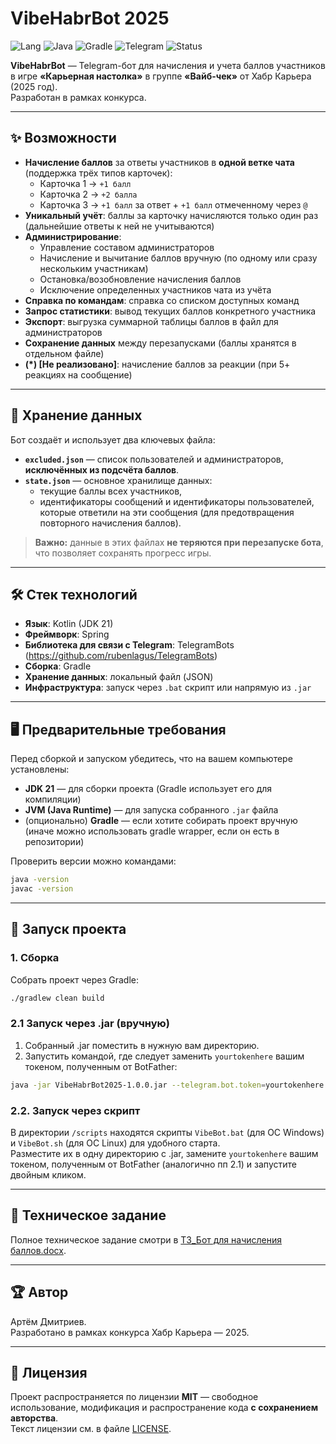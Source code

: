 <!-- language: ru -->

# VibeHabrBot 2025

![Lang](https://img.shields.io/badge/lang-RU-blue)
![Java](https://img.shields.io/badge/Java-21-orange)
![Gradle](https://img.shields.io/badge/Gradle-Build-green)
![Telegram](https://img.shields.io/badge/Telegram-Bot-blue)
![Status](https://img.shields.io/badge/Status-Contest_Entry-success)

**VibeHabrBot** — Telegram-бот для начисления и учета баллов участников в игре **«Карьерная настолка»** в группе **«Вайб-чек»** от Хабр Карьера (2025 год).  
Разработан в рамках конкурса.

---

## ✨ Возможности

- **Начисление баллов** за ответы участников в **одной ветке чата** (поддержка трёх типов карточек):
    - Карточка 1 → `+1 балл`
    - Карточка 2 → `+2 балла`
    - Карточка 3 → `+1 балл` за ответ + `+1 балл` отмеченному через `@`
- **Уникальный учёт**: баллы за карточку начисляются только один раз (дальнейшие ответы к ней не учитываются)
- **Администрирование**:
    - Управление составом администраторов
    - Начисление и вычитание баллов вручную (по одному или сразу нескольким участникам)
    - Остановка/возобновление начисления баллов
    - Исключение определенных участников чата из учёта
- **Справка по командам**: справка со списком доступных команд
- **Запрос статистики**: вывод текущих баллов конкретного участника
- **Экспорт**: выгрузка суммарной таблицы баллов в файл для администраторов
- **Сохранение данных** между перезапусками (баллы хранятся в отдельном файле)
- **(*) [Не реализовано]**: начисление баллов за реакции (при 5+ реакциях на сообщение)

---

## 💾 Хранение данных

Бот создаёт и использует два ключевых файла:

- **`excluded.json`** — список пользователей и администраторов, **исключённых из подсчёта баллов**.
- **`state.json`** — основное хранилище данных:
  - текущие баллы всех участников,
  - идентификаторы сообщений и идентификаторы пользователей, которые ответили на эти сообщения (для предотвращения повторного начисления баллов).

> **Важно:** данные в этих файлах **не теряются при перезапуске бота**, что позволяет сохранять прогресс игры.

---
## 🛠️ Стек технологий

- **Язык**: Kotlin (JDK 21)
- **Фреймворк**: Spring
- **Библиотека для связи с Telegram**: TelegramBots (https://github.com/rubenlagus/TelegramBots)
- **Сборка**: Gradle
- **Хранение данных**: локальный файл (JSON)
- **Инфраструктура**: запуск через `.bat` скрипт или напрямую из `.jar`

---

## 🖥️ Предварительные требования

Перед сборкой и запуском убедитесь, что на вашем компьютере установлены:

- **JDK 21** — для сборки проекта (Gradle использует его для компиляции)
- **JVM (Java Runtime)** — для запуска собранного `.jar` файла
- (опционально) **Gradle** — если хотите собирать проект вручную (иначе можно использовать gradle wrapper, если он есть в репозитории)

Проверить версии можно командами:
```bash
java -version
javac -version
```

---

## 🚀 Запуск проекта

### 1. Сборка
Собрать проект через Gradle:
```bash
./gradlew clean build
```

### 2.1 Запуск через .jar (вручную)
1. Собранный .jar поместить в нужную вам директорию.  
2. Запустить командой, где следует заменить `yourtokenhere` вашим токеном, полученным от BotFather:

```bash
java -jar VibeHabrBot2025-1.0.0.jar --telegram.bot.token=yourtokenhere
```

### 2.2. Запуск через скрипт
В директории `/scripts` находятся скрипты `VibeBot.bat` (для ОС Windows) и `VibeBot.sh` (для ОС Linux) для удобного старта.  
Разместите их в одну директорию с .jar, замените `yourtokenhere` вашим токеном, полученным от BotFather (аналогично пп 2.1) и запустите двойным кликом.

---

## 📜 Техническое задание
Полное техническое задание смотри в [ТЗ_Бот для начисления баллов.docx](docs/VibeHabr2025TechnicalTask.docx).

---

## 🏆 Автор
Артём Дмитриев.  
Разработано в рамках конкурса Хабр Карьера — 2025.

---

## 📄 Лицензия

Проект распространяется по лицензии **MIT** — свободное использование, модификация и распространение кода **с сохранением авторства**.  
Текст лицензии см. в файле [LICENSE](LICENSE).
